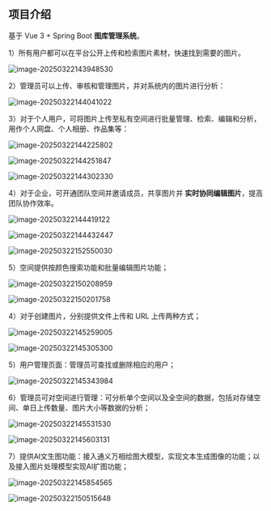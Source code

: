 

## 项目介绍

基于 Vue 3 + Spring Boot **图库管理系统**。

1）所有用户都可以在平台公开上传和检索图片素材，快速找到需要的图片。

![image-20250322143948530](新建文本文档.assets/image-20250322143948530.png)

2）管理员可以上传、审核和管理图片，并对系统内的图片进行分析：

![image-20250322144041022](新建文本文档.assets/image-20250322144041022.png)

3）对于个人用户，可将图片上传至私有空间进行批量管理、检索、编辑和分析，用作个人网盘、个人相册、作品集等：

![image-20250322144225802](新建文本文档.assets/image-20250322144225802.png)

![image-20250322144251847](新建文本文档.assets/image-20250322144251847.png)

![image-20250322144302330](新建文本文档.assets/image-20250322144302330.png)

4）对于企业，可开通团队空间并邀请成员，共享图片并 **实时协同编辑图片**，提高团队协作效率。

![image-20250322144419122](新建文本文档.assets/image-20250322144419122.png)

![image-20250322144432447](新建文本文档.assets/image-20250322144432447.png)

![image-20250322152550030](新建文本文档.assets/image-20250322152550030.png)

5）空间提供按颜色搜索功能和批量编辑图片功能；

![image-20250322150208959](新建文本文档.assets/image-20250322150208959.png) 

![image-20250322150201758](新建文本文档.assets/image-20250322150201758.png)

4）对于创建图片，分别提供文件上传和 URL 上传两种方式；

![image-20250322145259005](新建文本文档.assets/image-20250322145259005.png)

![image-20250322145305300](新建文本文档.assets/image-20250322145305300.png)

5）用户管理页面：管理员可查找或删除相应的用户；

![image-20250322145343984](新建文本文档.assets/image-20250322145343984.png)

6）管理员可对空间进行管理：可分析单个空间以及全空间的数据，包括对存储空间、单日上传数量、图片大小等数据的分析；

![image-20250322145531530](新建文本文档.assets/image-20250322145531530.png)

![image-20250322145603131](新建文本文档.assets/image-20250322145603131.png)

7）提供AI文生图功能：接入通义万相绘图大模型，实现文本生成图像的功能；以及接入图片处理模型实现AI扩图功能；

![image-20250322145854565](新建文本文档.assets/image-20250322145854565.png)

![image-20250322150515648](新建文本文档.assets/image-20250322150515648.png)

